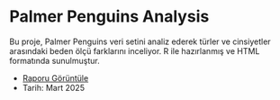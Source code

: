 # Palmer Penguins Analysis
Bu proje, Palmer Penguins veri setini analiz ederek türler ve cinsiyetler arasındaki beden ölçü farklarını inceliyor. R ile hazırlanmış ve HTML formatında sunulmuştur.

- [Raporu Görüntüle](Palmer_Penguins_Analysis.html)
- Tarih: Mart 2025
